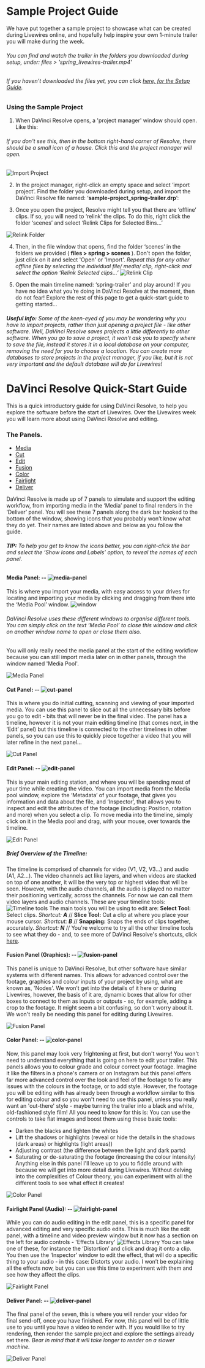 # Sample Project Guide
We have put together a sample project to showcase what can be created during Livewires online, and hopefully help inspire your own 1-minute trailer you will make during the week.
###### You can find and watch the trailer in the folders you downloaded during setup, under: files > 'spring_livewires-trailer.mp4'
###### *If you haven't downloaded the files yet, you can click* [here, for the Setup Guide](SetupGuide.md).


### Using the Sample Project

1. When DaVinci Resolve opens, a 'project manager' window should open. Like this:
###### If you don't see this, then in the bottom right-hand corner of Resolve, there should be a small icon of a house. Click this and the project manager will open.

![Import Project](files/import-project.PNG)

2. In the project manager, right-click an empty space and select ‘import project’.
Find the folder you downloaded during setup, and import the DaVinci Resolve file named: ‘**sample-project_spring-trailer.drp**’:

3. Once you open the project, Resolve might tell you that there are ‘offline’ clips. If so, you will need to ‘relink’ the clips.
To do this, right click the folder ‘scenes’ and select ‘Relink Clips for Selected Bins...’

![Relink Folder](files/relink-clips.PNG)

4. Then, in the file window that opens, find the folder ‘scenes’ in the folders we provided ( **files > spring > scenes** ). Don't open the folder, just click on it and select 'Open' or 'Import'.
*Repeat this for any other offline files by selecting the individual file/ media/ clip, right-click and select the option ‘Relink Selected clips...’*
![Relink Clip](files/relink-clips2.PNG)

5. Open the main timeline named: ‘spring-trailer’ and play around! If you have no idea what you’re doing in DaVinci Resolve at the moment, then do not fear! Explore the rest of this page to get a quick-start guide to getting started...

###### **Useful Info:** *Some of the keen-eyed of you may be wondering why you have to import projects, rather than just opening a project file - like other software. Well, DaVinci Resolve saves projects a little differently to other software. When you go to save a project, it won't ask you to specify where to save the file, instead it stores it in a local database on your computer, removing the need for you to choose a location. You can create more databases to store projects in the project manager, if you like, but it is not very important and the default database will do for Livewires!*

# DaVinci Resolve Quick-Start Guide
This is a quick introductory guide for using DaVinci Resolve, to help you explore the software before the start of Livewires. Over the Livewires week you will learn more about using DaVinci Resolve and editing.

### The Panels.
* [Media](#media-panel----)
* [Cut](#cut-panel----)
* [Edit](#edit-panel----)
* [Fusion](fusion-panel-graphics----)
* [Color](#color-panel----)
* [Fairlight](#fairlight-panel-audio----)
* [Deliver](#deliver-panel----)

DaVinci Resolve is made up of 7 panels to simulate and support the editing workflow, from importing media in the ‘Media’ panel to final renders in the ‘Deliver’ panel. You will see these 7 panels along the dark bar hooked to the bottom of the window, showing icons that you probably won’t know what they do yet. Their names are listed above and below as you follow the guide.
###### **TIP:** To help you get to know the icons better, you can right-click the bar and select the ‘Show Icons and Labels’ option, to reveal the names of each panel.


#### Media Panel: -- ![media-panel](files/media-icon.PNG)
This is where you import your media, with easy access to your drives for locating and importing your media by clicking and dragging from there into the ‘Media Pool’ window.
![window](files/media-pool_icon.PNG)
###### DaVinci Resolve uses these different windows to organise different tools. You can simply click on the text ‘Media Pool’ to close this window and click on another window name to open or close them also.
You will only really need the media panel at the start of the editing workflow because you can still import media later on in other panels, through the window named 'Media Pool'.

![Media Panel](files/media_importing-media.PNG)


#### Cut Panel: -- ![cut-panel](files/cut-icon.PNG)
This is where you do initial cutting, scanning and viewing of your imported media. You can use this panel to slice out all the unnecessary bits before you go to edit - bits that will never be in the final video.
The panel has a timeline, however it is not your main editing timeline (that comes next, in the ‘Edit’ panel) but this timeline is connected to the other timelines in other panels, so you can use this to quickly piece together a video that you will later refine in the next panel...

![Cut Panel](files/cut_window.PNG)


#### Edit Panel: -- ![edit-panel](files/edit-icon.PNG)
This is your main editing station, and where you will be spending most of your time while creating the video. You can import media from the Media pool window, explore the ‘Metadata’ of your footage, that gives you information and data about the file, and ‘Inspector’, that allows you to inspect and edit the attributes of the footage (including: Position, rotation and more) when you select a clip.
To move media into the timeline, simply click on it in the Media pool and drag, with your mouse, over towards the timeline.

![Edit Panel](files/edit_panel.PNG)


##### Brief Overview of the Timeline:
The timeline is comprised of channels for video (V1, V2, V3...) and audio (A1, A2...). The video channels act like layers, and when videos are stacked on top of one another, it will be the very top or highest video that will be seen.
However, with the audio channels, all the audio is played no matter their positioning vertically, across the channels. For now we can call them video layers and audio channels.
These are your timeline tools:
![Timeline tools](files/edit_timeline-tools.PNG)
The main tools you will be using to edit are: **Select Tool:** Select clips. *Shortcut: **A*** // **Slice Tool:** Cut a clip at where you place your mouse cursor. *Shortcut: **B*** // **Snapping:** Snaps the ends of clips together, accurately. *Shortcut: **N*** // You're welcome to try all the other timeline tools to see what they do - and, to see more of DaVinci Resolve's shortcuts, click [here](KeyboardShortcuts.md).


#### Fusion Panel (Graphics): -- ![fusion-panel](files/fusion-icon.PNG)
This panel is unique to DaVinci Resolve, but other software have similar systems with different names. This allows for advanced control over the footage, graphics and colour inputs of your project by using, what are known as, 'Nodes'. We won’t get into the details of it here or during Livewires, however, the basis of it are, dynamic boxes that allow for other boxes to connect to them as inputs or outputs - so, for example, adding a crop to the footage.
It might seem a bit confusing, so don't worry about it. We won't really be needing this panel for editing during Livewires.

![Fusion Panel](files/fusion_panel.PNG)


#### Color Panel: -- ![color-panel](files/color-icon.PNG)
Now, this panel may look very frightening at first, but don't worry! You won't need to understand everything that is going on here to edit your trailer.
This panels allows you to colour grade and colour correct your footage. Imagine it like the filters in a phone's camera or on Instagram but this panel offers far more advanced control over the look and feel of the footage to fix any issues with the colours in the footage, or to add style. However, the footage you will be editing with has already been through a workflow similar to this for editing colour and so you won't need to use this panel, unless you really want an 'out-there' style - maybe turning the trailer into a black and white, old-fashioned style film!
All you need to know for this is: You can use the controls to take flat images and boost them using these basic tools:
* Darken the blacks and lighten the whites
* Lift the shadows or highlights (reveal or hide the details in the shadows (dark areas) or highlights (light areas))
* Adjusting contrast (the difference between the light and dark parts)
* Saturating or de-saturating the footage (increasing the colour intensity)\
Anything else in this panel I'll leave up to you to fiddle around with because we will get into more detail during Livewires. Without delving into the complexities of Colour theory, you can experiment with all the different tools to see what effect it creates!

![Color Panel](files/color_panel.PNG)


#### Fairlight Panel (Audio): -- ![fairlight-panel](files/fairlight-icon.PNG)
While you can do audio editing in the edit panel, this is a specific panel for advanced editing and very specific audio edits.
This is much like the edit panel, with a timeline and video preview window but it now has a section on the left for audio controls - 'Effects Library'
![Effects Library](files/effects-library_icon.PNG)
You can take one of these, for instance the ‘Distortion’ and click and drag it onto a clip. You then use the ‘Inspector’ window to edit the effect, that will do a specific thing to your audio - in this case: Distorts your audio.
I won’t be explaining all the effects now, but you can use this time to experiment with them and see how they affect the clips.

![Fairlight Panel](files/fairlight_panel.PNG)


#### Deliver Panel: -- ![deliver-panel](files/deliver-icon.PNG)
The final panel of the seven, this is where you will render your video for final send-off, once you have finished. For now, this panel will be of little use to you until you have a video to render with.
If you would like to try rendering, then render the sample project and explore the settings already set there. *Bear in mind that it will take longer to render on a slower machine.*

![Deliver Panel](files/deliver_panel.PNG)

